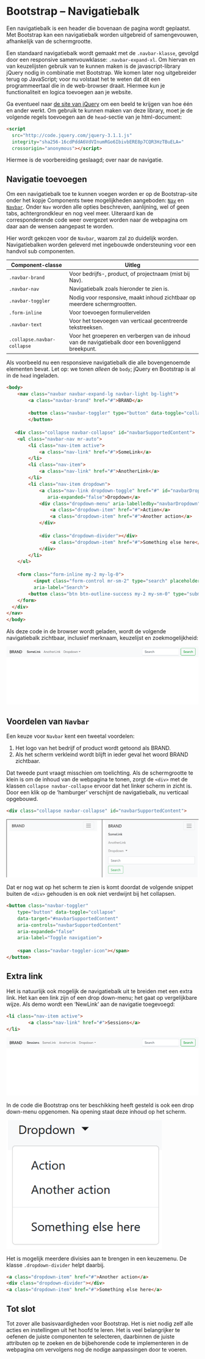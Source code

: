# Bootstrap – Navigatiebalk

Een navigatiebalk is een header die bovenaan de pagina wordt geplaatst. Met Bootstrap kan een navigatiebalk worden uitgebreid of samengevouwen, afhankelijk van de schermgrootte.

Een standaard navigatiebalk wordt gemaakt met de `.navbar-klasse`, gevolgd door een responsive  samenvouwklasse: `.navbar-expand-xl`. Om hiervan en van keuzelijsten gebruik van te kunnen maken is de javascript-library jQuery nodig in combinatie met Bootstrap. We komen later nog uitgebreider terug op JavaScript; voor nu volstaat het te weten dat dit een programmeertaal die in de web-browser draait. Hiermee kun je functionaliteit en logica toevoegen aan je website.

Ga eventueel naar [de site van jQuery](https://code.jquery.com/) om een beeld te krijgen van hoe één en ander werkt. Om gebruik te kunnen maken van deze library, moet je de volgende regels toevoegen aan de `head`-sectie van je html-document:

```html
<script
  src="http://code.jquery.com/jquery-3.1.1.js"
  integrity="sha256-16cdPddA6VdVInumRGo6IbivbERE8p7CQR3HzTBuELA="
  crossorigin="anonymous"></script>  
```

Hiermee is de voorbereiding geslaagd; over naar de navigatie. 

## Navigatie toevoegen

Om een navigatiebalk toe te kunnen voegen worden er op de Bootstrap-site onder het kopje Components twee mogelijkheden aangeboden: [`Nav`](https://getbootstrap.com/docs/5.0/components/navs-tabs/) en [`Navbar`](https://getbootstrap.com/docs/5.0/components/navbar/). Onder `Nav` worden alle opties beschreven, aanlijning, wel of geen tabs, achtergrondkleur en nog veel meer. Uiteraard kan de corresponderende code weer overgezet worden naar de webpagina om daar aan de wensen aangepast te worden.

Hier wordt gekozen voor de `Navbar`, waarom zal zo duidelijk worden. Navigatiebalken worden geleverd met ingebouwde ondersteuning voor een handvol sub componenten. 

Component-classe  |  Uitleg
------------------|------------
`.navbar-brand`	| Voor bedrijfs-, product, of projectnaam (mist bij Nav).
`.navbar-nav`	| Navigatiebalk zoals hieronder te zien is.
`.navbar-toggler`	| Nodig voor responsive, maakt inhoud zichtbaar op meerdere schermgrootten.
`.form-inline`	| Voor toevoegen formuliervelden
`.navbar-text`	| Voor het toevoegen van verticaal gecentreerde tekstreeksen.
`.collapse.navbar-collapse`	| Voor het groeperen en verbergen van de inhoud van de navigatiebalk door een bovenliggend breekpunt.

Als voorbeeld nu een responsieve navigatiebalk die alle bovengenoemde elementen bevat. Let op: we tonen *alleen* de `body`; jQuery en Bootstrap is al in de `head` ingeladen.

```html
<body>
	<nav class="navbar navbar-expand-lg navbar-light bg-light">
        <a class="navbar-brand" href="#">BRAND</a>

        <button class="navbar-toggler" type="button" data-toggle="collapse" data-	target="#navbarSupportedContent" aria-controls="navbarSupportedContent" aria-	expanded="false" aria-label="Toggle navigation">	
        </button>

   <div class="collapse navbar-collapse" id="navbarSupportedContent">
   	<ul class="navbar-nav mr-auto">
   		<li class="nav-item active">
        	<a class="nav-link" href="#">SomeLink</a>
     	</li>      
      	<li class="nav-item">
        	<a class="nav-link" href="#">AnotherLink</a>
      	</li>
	    <li class="nav-item dropdown">
	        <a class="nav-link dropdown-toggle" href="#" id="navbarDropdown" 			      role="button" data-toggle="dropdown" aria-haspopup="true" 
		       aria-expanded="false">Dropdown</a> 
	        <div class="dropdown-menu" aria-labelledby="navbarDropdown">
          	    <a class="dropdown-item" href="#">Action</a>
          	    <a class="dropdown-item" href="#">Another action</a>
            </div>

	        <div class="dropdown-divider"></div>
                <a class="dropdown-item" href="#">Something else here</a>
        	</div>
        </li>
    </ul>

    <form class="form-inline my-2 my-lg-0">
    	  <input class="form-control mr-sm-2" type="search" placeholder="Search" 
	      aria-label="Search">
      	<button class="btn btn-outline-success my-2 my-sm-0" type="submit"> 	Search</button>
    </form>
  </div>
</nav>
</body>
```

Als deze code in de browser wordt geladen, wordt de volgende navigatiebalk zichtbaar, inclusief merknaam, keuzelijst en zoekmogelijkheid:

![Navbar met Bootstrap en navigatie](imgs/navbar.png)

## Voordelen van `Navbar`
Een keuze voor `Navbar` kent een tweetal voordelen:

1.	Het logo van het bedrijf of product wordt getoond als BRAND.
2.	Als het scherm verkleind wordt blijft in ieder geval het woord BRAND zichtbaar.

Dat tweede punt vraagt misschien om toelichting. Als de schermgrootte te klein is om de inhoud van de webpagina te tonen, zorgt de `<div>` met de klassen `collapse navbar-collapse` ervoor dat het linker scherm in zicht is. Door een klik op de ‘hamburger’ verschijnt de navigatiebalk, nu verticaal opgebouwd. 

```html
<div class="collapse navbar-collapse" id="navbarSupportedContent">
```

![Samengevoegd Navbar met Bootstrap en navigatie](imgs/navbar_klein.png)

Dat er nog wat op het scherm te zien is komt doordat de volgende snippet buiten de `<div>` gehouden is en ook niet verdwijnt bij het collapsen. 

```html
<button class="navbar-toggler" 
	type="button" data-toggle="collapse" 
	data-target="#navbarSupportedContent" 
	aria-controls="navbarSupportedContent" 
	aria-expanded="false" 
    aria-label="Toggle navigation">         

	<span class="navbar-toggler-icon"></span>
</button>
```

## Extra link

Het is natuurlijk ook mogelijk de navigatiebalk uit te breiden met een extra link. Het kan een link zijn of een drop down-menu; het gaat op vergelijkbare wijze. Als demo wordt een ‘NewLink’ aan de navigatie toegevoegd:

```html
<li class="nav-item active">
        <a class="nav-link" href="#">Sessions</a>
</li>
```

![Navigatie met nieuwe link](img/../imgs/navbar_2.png)

In de code die Bootstrap ons ter beschikking heeft gesteld is ook een drop down-menu opgenomen. Na opening staat deze inhoud op het scherm.

![Dropdown met Bootstrap](imgs/dropdown.png)

Het is mogelijk meerdere divisies aan te brengen in een keuzemenu. De klasse `.dropdown-divider` helpt daarbij.

```html
<a class="dropdown-item" href="#">Another action</a>
<div class="dropdown-divider"></div>
<a class="dropdown-item" href="#">Something else here</a>
```

## Tot slot
Tot zover alle basisvaardigheden voor Bootstrap. Het is niet nodig zelf alle acties en instellingen uit het hoofd te leren. Het is veel belangrijker te oefenen de juiste componenten te selecteren, daarbinnen de juiste attributen op te zoeken en de bijbehorende code te implementeren in de webpagina om vervolgens nog de nodige aanpassingen door te voeren.



